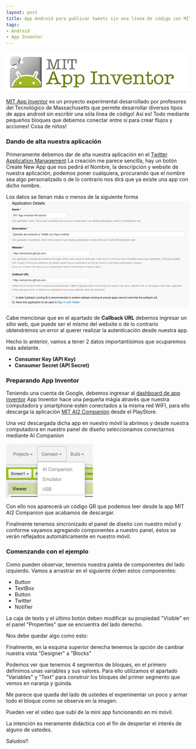 ```yaml
---
layout: post
title: App Android para publicar tweets sin una línea de código con MIT App Inventor
tags:
- Android
- App Inventor
---
```


![MIT APP Inventor](https://raw.githubusercontent.com/windoctor/windoctor.github.io/master/static/img/mitappinventor.png)

[MIT App Inventor](http://appinventor.mit.edu/explore/) es un proyecto experimental desarrollado por profesores del Tecnológico de Massachusetts que permite desarrollar diversos tipos de apps android sin escribir una sóla línea de código! Así es! Todo mediante pequeños bloques que debemos conectar entre sí para crear flujos y acciones! Cosa de niños!

### Dando de alta nuestra aplicación
Primeramente debemos dar de alta nuestra aplicación en el [Twitter Application Management](https://apps.twitter.com/)
La creación me parece sencilla, hay un botón Create New App que nos pedirá el Nombre, la descripción y website de nuestra aplicación, podemos poner cualquiera, procurando que el nombre sea algo personalizado o de lo contrario nos dirá que ya existe una app con dicho nombre.

Los datos se llenan más o menos de la siguiente forma ![Twitter Application Management](https://raw.githubusercontent.com/windoctor/windoctor.github.io/master/static/img/app_management_twitter.png)

Cabe mencionar que en el apartado de <strong>Callback URL</strong> debemos ingresar un sitio web, que puede ser el mismo del website o de lo contrario obtendrémos un error al querer realizar la autenticación desde nuestra app.

Hecho lo anterior, vamos a tener 2 datos importantísimos que ocuparemos más adelante.

* <strong>Consumer Key (API Key)</strong>
* <strong>Consumer Secret (API Secret)</strong>

### Preparando App Inventor
Teniendo una cuenta de Google, debemos ingresar al [dashboard de app inventor](http://ai2.appinventor.mit.edu/)
App Inventor hace una pequeña mágia através que nuestra computadora y smartphone estén conectados a la misma red WIFI, para ello descarga la aplicación [MIT AI2 Companion](https://play.google.com/store/apps/details?id=edu.mit.appinventor.aicompanion3) desde el PlayStore.

Una vez descargada dicha app en nuestro móvil la abrimos y desde nuestra computadora en nuestro panel de diseño seleccionamos conectarnos mediante AI Companion

![Connect](https://raw.githubusercontent.com/windoctor/windoctor.github.io/master/static/img/Connect_AI_Companion.png)

Con ello nos aparecerá un código QR que podemos leer desde la app MIT AI2 Companion que acabamos de descargar.

Finalmente tenemos sincronizado el panel de diseño con nuestro móvil y conforme vayamos agregando componentes a nuestro panel, éstos se verán reflejados automáticamente en nuestro móvil.


### Comenzando con el ejemplo
Como pueden observar, tenemos nuestra paleta de componentes del lado izquierdo. Vamos a arrastrar en el siguiente órden estos componentes:

* Button
* TextBox
* Button
* Twitter
* Notifier

La caja de texto y el último botón deben modificar su propiedad "Visible" en el panel "Properties" que se encuentra del lado derecho.

Nos debe quedar algo como esto:


Finalmente, en la esquina superior derecha tenemos la opción de cambiar nuestra vista "Designer" a "Blocks"


Podemos ver que tenemos 4 segmentos de bloques, en el primero definimos unas variables y sus valores. Para ello utilizamos el apartado "Variables" y "Text" para construir los bloques del primer segmento que vemos en naranja y guinda.

Me parece que queda del lado de ustedes el experimentar un poco y armar todo el bloque como se observa en la imagen.

Pueden ver el video que subí de la mini app funcionando en mi móvil.

La intención es meramente didáctica con el fin de despertar el interés de alguno de ustedes.

Saludos!!




